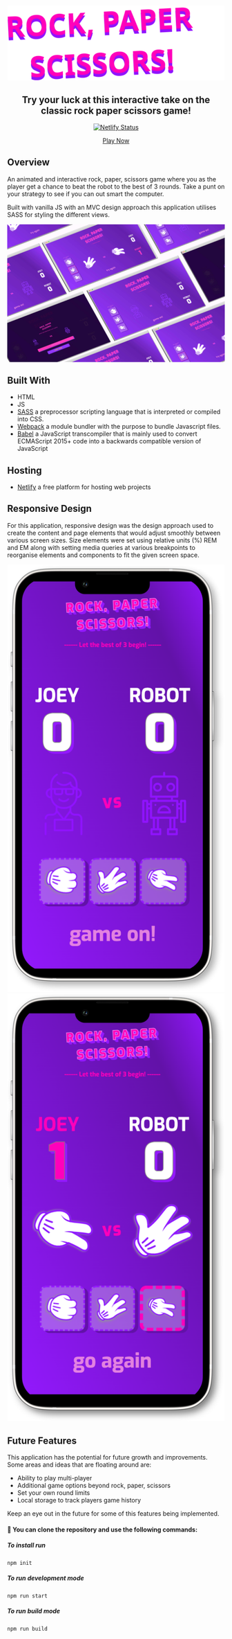 <div align="center">
  <img src="/dist/img/logo.svg" alt="rock-paper-scissors logo" width="600">
</div>

<div align="center">
<h2>Try your luck at this interactive take on the classic rock paper scissors game!</h2>

[![Netlify Status](https://api.netlify.com/api/v1/badges/18d4b2e6-c6ef-4552-af80-fecc4548431d/deploy-status)](https://app.netlify.com/sites/kbfunrockpaperscissors/deploys)

[Play Now](https://kbfunrockpaperscissors.netlify.app/)

</div>

## Overview

An animated and interactive rock, paper, scissors game where you as the player get a chance to beat the robot to the best of 3 rounds. Take a punt on your strategy to see if you can out smart the computer.

Built with vanilla JS with an MVC design approach this application utilises SASS for styling the different views.

<img align='center' src="/dist/img/showcase.jpg" alt="Rock Paper Scissors">

## Built With

- HTML
- JS
- [SASS](https://sass-lang.com/) a preprocessor scripting language that is interpreted or compiled into CSS.
- [Webpack](https://webpack.js.org/) a module bundler with the purpose to bundle Javascript files.
- [Babel](https://babeljs.io) a JavaScript transcompiler that is mainly used to convert ECMAScript 2015+ code into a backwards compatible version of JavaScript

## Hosting

- [Netlify](https://netlify.com) a free platform for hosting web projects

## Responsive Design

For this application, responsive design was the design approach used to create the content and page elements that would adjust smoothly between various screen sizes. Size elements were set using relative units (%) REM and EM along with setting media queries at various breakpoints to reorganise elements and components to fit the given screen space.

<div display='flex'>
<img src="/dist/img/mobileview0.png" alt="Mobile View">
<img src="/dist/img/mobileview1.png" alt="Mobile View">
</div>

## Future Features

This application has the potential for future growth and improvements. Some areas and ideas that are floating around are:

- Ability to play multi-player
- Additional game options beyond rock, paper, scissors
- Set your own round limits
- Local storage to track players game history

Keep an eye out in the future for some of this features being implemented.

#### 🚀 You can clone the repository and use the following commands:

##### To install run

```shell
npm init
```

##### To run development mode

```shell
npm run start
```

##### To run build mode

```shell
npm run build
```
